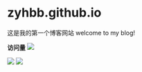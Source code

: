 # zyhbb.github.io
这是我的第一个博客网站
welcome to my blog!
<p>
  <b>访问量</b>
<img src="https://visitor-badge.glitch.me/badge?page_id=Githubhttps://zyhbb.github.io/&right_color=red" />

</p>
<p>
<img src="https://img.shields.io/static/v1?label=Program&message=Python&color=blue"/>
<a href="你的CSDN主页链接"><img src="https://img.shields.io/static/v1?label=Blog&message=CSDN&color=red"/></a>
</p>
